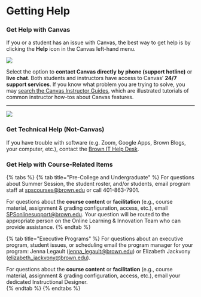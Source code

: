 # Getting Help

### Get Help with Canvas

If you or a student has an issue with Canvas, the best way to get help is by clicking the **Help** icon in the Canvas left-hand menu.

![](https://lh6.googleusercontent.com/jTCOnGG0B_4fBa_sPC6TwNRvAOf_K1kOc0fnIY-SCcFCB-La7jzPGEtqwhK1MVny5kyvSf5OD0WOldwihBWi6E-DmG3OHXyePqjdEiYXw_7TzNAwHvcnpBRwOBt6oNH8pWyJgPqK)

Select the option to **contact Canvas directly by phone \(support hotline\)** or **live chat**. Both students and instructors have access to Canvas’ **24/7 support services**. If you know what problem you are trying to solve, you may [search the Canvas Instructor Guides](https://community.canvaslms.com/docs/DOC-10460), which are illustrated tutorials of common instructor how-tos about Canvas features.

  
 ****

![](https://lh4.googleusercontent.com/mrMdNENT4p6jlVZinhaVNuo_stSWUJO4TpcNv5KIVkDLIsOzc8hUbppF36B9059brPD8ZLO4JOFhd4Cj3l8OQ_piHmeaJNG8zLKa73XryYGku2SahQBjp2u3tX6AEAR7G2RN0Nk2)

### Get Technical Help \(Not-Canvas\)

If you have trouble with software \(e.g. Zoom, Google Apps, Brown Blogs, your computer, etc.\), contact the [Brown IT Help Desk](https://it.brown.edu/get-help).

### Get Help with Course-Related Items

{% tabs %}
{% tab title="Pre-College and Undergraduate" %}
For questions about Summer Session, the student roster, and/or students, email program staff at [spscourses@brown.edu](mailto:spscourses@brown.edu) or call 401-863-7901.

For questions about the **course content** or **facilitation** \(e.g., course material, assignment & grading configuration, access, etc.\), email [SPSonlinesupport@brown.edu](mailto:SPSonlinesupport@brown.edu). Your question will be routed to the appropriate person on the Online Learning & Innovation Team who can provide assistance.
{% endtab %}

{% tab title="Executive Programs" %}
For questions about an executive program, student issues, or scheduling email the program manager for your program: Jenna Legault \([jenna\_legault@brown.edu](mailto:jenna_legault@brown.edu)\) or Elizabeth Jackvony \([elizabeth\_jackvony@brown.edu](mailto:elizabeth_jackvony@brown.edu)\).

For questions about the **course content** or **facilitation** \(e.g., course material, assignment & grading configuration, access, etc.\), email your dedicated Instructional Designer.  
{% endtab %}
{% endtabs %}

